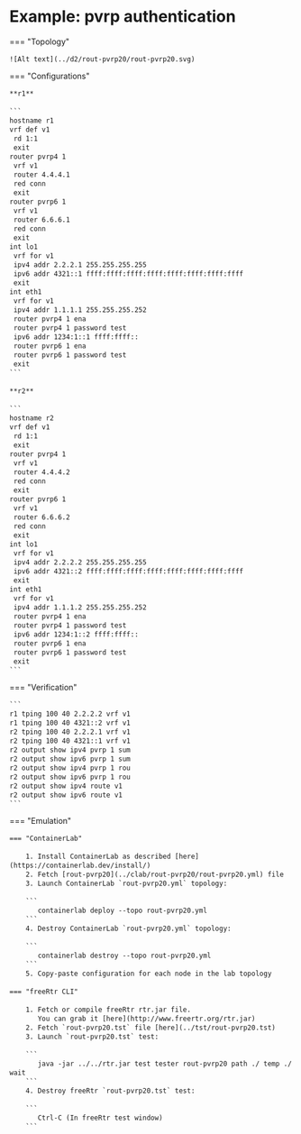 # Example: pvrp authentication

=== "Topology"

    ![Alt text](../d2/rout-pvrp20/rout-pvrp20.svg)

=== "Configurations"

    **r1**

    ```
    hostname r1
    vrf def v1
     rd 1:1
     exit
    router pvrp4 1
     vrf v1
     router 4.4.4.1
     red conn
     exit
    router pvrp6 1
     vrf v1
     router 6.6.6.1
     red conn
     exit
    int lo1
     vrf for v1
     ipv4 addr 2.2.2.1 255.255.255.255
     ipv6 addr 4321::1 ffff:ffff:ffff:ffff:ffff:ffff:ffff:ffff
     exit
    int eth1
     vrf for v1
     ipv4 addr 1.1.1.1 255.255.255.252
     router pvrp4 1 ena
     router pvrp4 1 password test
     ipv6 addr 1234:1::1 ffff:ffff::
     router pvrp6 1 ena
     router pvrp6 1 password test
     exit
    ```

    **r2**

    ```
    hostname r2
    vrf def v1
     rd 1:1
     exit
    router pvrp4 1
     vrf v1
     router 4.4.4.2
     red conn
     exit
    router pvrp6 1
     vrf v1
     router 6.6.6.2
     red conn
     exit
    int lo1
     vrf for v1
     ipv4 addr 2.2.2.2 255.255.255.255
     ipv6 addr 4321::2 ffff:ffff:ffff:ffff:ffff:ffff:ffff:ffff
     exit
    int eth1
     vrf for v1
     ipv4 addr 1.1.1.2 255.255.255.252
     router pvrp4 1 ena
     router pvrp4 1 password test
     ipv6 addr 1234:1::2 ffff:ffff::
     router pvrp6 1 ena
     router pvrp6 1 password test
     exit
    ```

=== "Verification"

    ```
    r1 tping 100 40 2.2.2.2 vrf v1
    r1 tping 100 40 4321::2 vrf v1
    r2 tping 100 40 2.2.2.1 vrf v1
    r2 tping 100 40 4321::1 vrf v1
    r2 output show ipv4 pvrp 1 sum
    r2 output show ipv6 pvrp 1 sum
    r2 output show ipv4 pvrp 1 rou
    r2 output show ipv6 pvrp 1 rou
    r2 output show ipv4 route v1
    r2 output show ipv6 route v1
    ```

=== "Emulation"

    === "ContainerLab"

        1. Install ContainerLab as described [here](https://containerlab.dev/install/)  
        2. Fetch [rout-pvrp20](../clab/rout-pvrp20/rout-pvrp20.yml) file  
        3. Launch ContainerLab `rout-pvrp20.yml` topology:  

        ```
           containerlab deploy --topo rout-pvrp20.yml  
        ```
        4. Destroy ContainerLab `rout-pvrp20.yml` topology:  

        ```
           containerlab destroy --topo rout-pvrp20.yml  
        ```
        5. Copy-paste configuration for each node in the lab topology

    === "freeRtr CLI"

        1. Fetch or compile freeRtr rtr.jar file.  
           You can grab it [here](http://www.freertr.org/rtr.jar)  
        2. Fetch `rout-pvrp20.tst` file [here](../tst/rout-pvrp20.tst)  
        3. Launch `rout-pvrp20.tst` test:  

        ```
           java -jar ../../rtr.jar test tester rout-pvrp20 path ./ temp ./ wait
        ```
        4. Destroy freeRtr `rout-pvrp20.tst` test:  

        ```
           Ctrl-C (In freeRtr test window)
        ```

